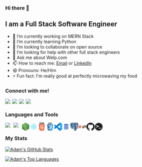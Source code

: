 ### Hi there 👋
## I am a Full Stack Software Engineer
- 🔭 I’m currently working on MERN Stack
- 🌱 I’m currently learning Python
- 👯 I’m looking to collaborate on open source
- 🤔 I’m looking for help with other full stack engineers
- 💬 Ask me about Welp.com
- 📫 How to reach me: [Email](mailto:adamlin.2009@gmail.com) or [LinkedIn](https://www.linkedin.com/in/adam-lin-2020/)
- 😄 Pronouns: He/Him
- ⚡ Fun fact: I'm really good at perfectly microwaving my food

### **Connect with me!**
[<img align="left" width="22px" src="https://cdn.jsdelivr.net/npm/simple-icons@v3/icons/linkedin.svg" />][linkedin]
[<img align="left" width="22px" src="https://cdn.jsdelivr.net/npm/simple-icons@3.13.0/icons/angellist.svg" />][angellist]
[<img align="left" width="22px" src="https://cdn.jsdelivr.net/npm/simple-icons@3.13.0/icons/instagram.svg" />][instagram]
[<img align="left" width="22px" src="https://cdn.jsdelivr.net/npm/simple-icons@3.13.0/icons/facebook.svg" />][facebook]

<br>

### **Languages and Tools**
<img align="left" width="26px" src="https://raw.githubusercontent.com/jmnote/z-icons/master/svg/ruby.svg" />
<img align="left" width="26px" src="https://raw.githubusercontent.com/jmnote/z-icons/master/svg/javascript.svg" />
<img align="left" width="26px" src="https://raw.githubusercontent.com/github/explore/80688e429a7d4ef2fca1e82350fe8e3517d3494d/topics/nodejs/nodejs.png" />
<img align="left" width="26px" src="https://raw.githubusercontent.com/github/explore/80688e429a7d4ef2fca1e82350fe8e3517d3494d/topics/react/react.png" />
<img align="left" width="26px" src="https://raw.githubusercontent.com/github/explore/80688e429a7d4ef2fca1e82350fe8e3517d3494d/topics/html/html.png" />
<img align="left" width="26px" src="https://raw.githubusercontent.com/github/explore/80688e429a7d4ef2fca1e82350fe8e3517d3494d/topics/css/css.png" />
<img align="left" width="26px" src="https://raw.githubusercontent.com/github/explore/80688e429a7d4ef2fca1e82350fe8e3517d3494d/topics/visual-studio-code/visual-studio-code.png" />
<img align="left" width="26px" src="https://raw.githubusercontent.com/github/explore/80688e429a7d4ef2fca1e82350fe8e3517d3494d/topics/sql/sql.png" />
<img align="left" width="26px" src="https://raw.githubusercontent.com/github/explore/80688e429a7d4ef2fca1e82350fe8e3517d3494d/topics/postgresql/postgresql.png" />
<img align="left" width="26px" src="https://raw.githubusercontent.com/github/explore/80688e429a7d4ef2fca1e82350fe8e3517d3494d/topics/git/git.png" />
<img align="left" width="26px" src="https://raw.githubusercontent.com/github/explore/78df643247d429f6cc873026c0622819ad797942/topics/github/github.png" />
<img align="left" width="26px" src="https://raw.githubusercontent.com/github/explore/80688e429a7d4ef2fca1e82350fe8e3517d3494d/topics/terminal/terminal.png" />

<br>

### **My Stats**

[![Adam's GitHub Stats](https://github-readme-stats.vercel.app/api?username=ablin2012&show_icons=true&count_private=true)](https://github.com/ablin2012/github-readme-stats)

[![Adam's Top Languages](https://github-readme-stats.vercel.app/api/top-langs/?username=ablin2012)](https://github.com/ablin2012/github-readme-stats)

[linkedin]: https://www.linkedin.com/in/adam-lin-2020/
[angellist]: https://angel.co/u/adam-lin-10
[instagram]: https://www.instagram.com/notadamlin/
[facebook]: https://www.facebook.com/notadamlin
